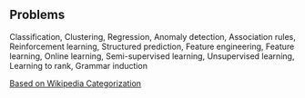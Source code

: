 Problems
--------

Classification, Clustering, Regression, Anomaly detection, Association
rules, Reinforcement learning, Structured prediction, Feature
engineering, Feature learning, Online learning, Semi-supervised
learning, Unsupervised learning, Learning to rank, Grammar induction

[Based on Wikipedia
Categorization](https://en.wikipedia.org/wiki/Machine_learning)
